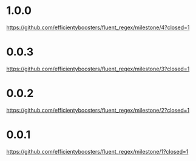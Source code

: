 # 1.0.0
https://github.com/efficientyboosters/fluent_regex/milestone/4?closed=1
# 0.0.3
https://github.com/efficientyboosters/fluent_regex/milestone/3?closed=1
# 0.0.2
https://github.com/efficientyboosters/fluent_regex/milestone/2?closed=1
# 0.0.1
https://github.com/efficientyboosters/fluent_regex/milestone/1?closed=1

